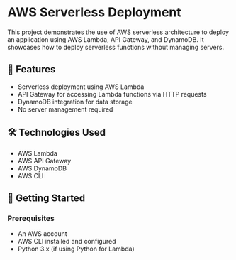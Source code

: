 # AWS Serverless Deployment

This project demonstrates the use of AWS serverless architecture to deploy an application using AWS Lambda, API Gateway, and DynamoDB. It showcases how to deploy serverless functions without managing servers.

## 📌 Features
- Serverless deployment using AWS Lambda
- API Gateway for accessing Lambda functions via HTTP requests
- DynamoDB integration for data storage
- No server management required

## 🛠️ Technologies Used
- AWS Lambda
- AWS API Gateway
- AWS DynamoDB
- AWS CLI

## 🚀 Getting Started

### Prerequisites
- An AWS account
- AWS CLI installed and configured
- Python 3.x (if using Python for Lambda)

